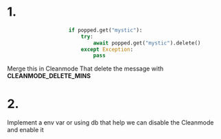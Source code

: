 # 1.
```python
                    if popped.get("mystic"):
                        try:
                            await popped.get("mystic").delete()
                        except Exception:
                            pass
```

Merge this in Cleanmode That delete the message with **CLEANMODE_DELETE_MINS**

# 2.

Implement a env var or using db that help we can disable the Cleanmode and enable it